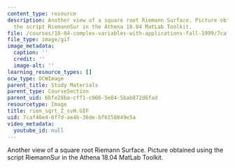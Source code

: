 ```yaml
---
content_type: resource
description: Another view of a square root Riemann Surface. Picture obtained using
  the script RiemannSur in the Athena 18.04 MatLab Toolkit.
file: /courses/18-04-complex-variables-with-applications-fall-1999/7caf40e46f7dae4b36debf6150849e5a_riem_sqrt_Z_svH.GIF
file_type: image/gif
image_metadata:
  caption: ''
  credit: ''
  image-alt: ''
learning_resource_types: []
ocw_type: OCWImage
parent_title: Study Materials
parent_type: CourseSection
parent_uid: 6bfe28ba-cff1-c966-5e04-5bab872d6fad
resourcetype: Image
title: riem_sqrt_Z_svH.GIF
uid: 7caf40e4-6f7d-ae4b-36de-bf6150849e5a
video_metadata:
  youtube_id: null
---
```

Another view of a square root Riemann Surface. Picture obtained using the script RiemannSur in the Athena 18.04 MatLab Toolkit.

